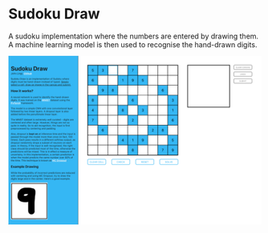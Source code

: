 # Sudoku Draw

A sudoku implementation where the numbers are entered by drawing them. A
machine learning model is then used to recognise the hand-drawn digits.

![App Screenshot](app_screenshot.png)
